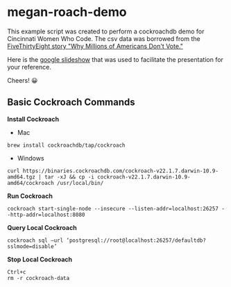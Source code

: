 # megan-roach-demo

This example script was created to perform a cockroachdb demo for Cincinnati Women Who Code. The csv data was borrowed from the [FiveThirtyEight story "Why Millions of Americans Don't Vote."](https://data.fivethirtyeight.com/)

Here is the [google slideshow](https://docs.google.com/presentation/d/1IvJ0UYOfLfKyjycb73CazJpyVjmGarbZ4hT_-tIkdmA/edit?usp=sharing) that was used to facilitate the presentation for your reference. 

Cheers! 😀

## Basic Cockroach Commands
**Install Cockroach**
* Mac
```
brew install cockroachdb/tap/cockroach
```
* Windows
```
curl https://binaries.cockroachdb.com/cockroach-v22.1.7.darwin-10.9-amd64.tgz | tar -xJ && cp -i cockroach-v22.1.7.darwin-10.9-amd64/cockroach /usr/local/bin/

```

**Run Cockroach**
```
cockroach start-single-node --insecure --listen-addr=localhost:26257 --http-addr=localhost:8080
```

**Query Local Cockroach**
```
cockroach sql –url ‘postgresql://root@localhost:26257/defaultdb?sslmode=disable’
```

**Stop Local Cockroach**
```
Ctrl+c
rm -r cockroach-data
```
